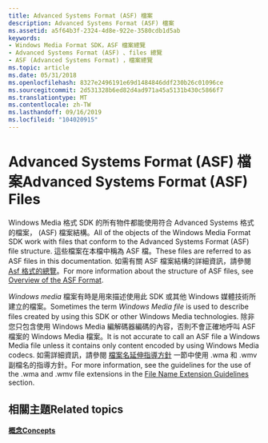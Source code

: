 ```yaml
---
title: Advanced Systems Format (ASF) 檔案
description: Advanced Systems Format (ASF) 檔案
ms.assetid: a5f64b3f-2324-4d8e-922e-3580cdb1d5ab
keywords:
- Windows Media Format SDK，ASF 檔案總覽
- Advanced Systems Format (ASF) 、files 總覽
- ASF (Advanced Systems Format) ，檔案總覽
ms.topic: article
ms.date: 05/31/2018
ms.openlocfilehash: 8327e2496191e69d1484846ddf230b26c01096ce
ms.sourcegitcommit: 2d531328b6ed82d4ad971a45a5131b430c5866f7
ms.translationtype: MT
ms.contentlocale: zh-TW
ms.lasthandoff: 09/16/2019
ms.locfileid: "104020915"
---
```

# <a name="advanced-systems-format-asf-files"></a><span data-ttu-id="b870f-106">Advanced Systems Format (ASF) 檔案</span><span class="sxs-lookup"><span data-stu-id="b870f-106">Advanced Systems Format (ASF) Files</span></span>

<span data-ttu-id="b870f-107">Windows Media 格式 SDK 的所有物件都能使用符合 Advanced Systems 格式的檔案， (ASF) 檔案結構。</span><span class="sxs-lookup"><span data-stu-id="b870f-107">All of the objects of the Windows Media Format SDK work with files that conform to the Advanced Systems Format (ASF) file structure.</span></span> <span data-ttu-id="b870f-108">這些檔案在本檔中稱為 ASF 檔。</span><span class="sxs-lookup"><span data-stu-id="b870f-108">These files are referred to as ASF files in this documentation.</span></span> <span data-ttu-id="b870f-109">如需有關 ASF 檔案結構的詳細資訊，請參閱 [Asf 格式的總覽](overview-of-the-asf-format.md)。</span><span class="sxs-lookup"><span data-stu-id="b870f-109">For more information about the structure of ASF files, see [Overview of the ASF Format](overview-of-the-asf-format.md).</span></span>

<span data-ttu-id="b870f-110">*Windows media* 檔案有時是用來描述使用此 SDK 或其他 Windows 媒體技術所建立的檔案。</span><span class="sxs-lookup"><span data-stu-id="b870f-110">Sometimes the term *Windows Media file* is used to describe files created by using this SDK or other Windows Media technologies.</span></span> <span data-ttu-id="b870f-111">除非您只包含使用 Windows Media 編解碼器編碼的內容，否則不會正確地呼叫 ASF 檔案的 Windows Media 檔案。</span><span class="sxs-lookup"><span data-stu-id="b870f-111">It is not accurate to call an ASF file a Windows Media file unless it contains only content encoded by using Windows Media codecs.</span></span> <span data-ttu-id="b870f-112">如需詳細資訊，請參閱 [檔案名延伸指導方針](file-name-extension-guidelines.md) 一節中使用 .wma 和 .wmv 副檔名的指導方針。</span><span class="sxs-lookup"><span data-stu-id="b870f-112">For more information, see the guidelines for the use of the .wma and .wmv file extensions in the [File Name Extension Guidelines](file-name-extension-guidelines.md) section.</span></span>

## <a name="related-topics"></a><span data-ttu-id="b870f-113">相關主題</span><span class="sxs-lookup"><span data-stu-id="b870f-113">Related topics</span></span>

<dl> <dt>

[<span data-ttu-id="b870f-114">**概念**</span><span class="sxs-lookup"><span data-stu-id="b870f-114">**Concepts**</span></span>](concepts.md)
</dt> </dl>

 

 




